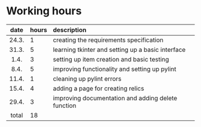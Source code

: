 # Working hours

| date | hours | description |
|:-:|:--|:--|
| 24.3. | 1 | creating the requirements specification |
| 31.3. | 5 | learning tkinter and setting up a basic interface |
| 1.4.  | 3 | setting up item creation and basic testing |
| 8.4.  | 5 | improving functionality and setting up pylint |
| 11.4. | 1 | cleaning up pylint errors |
| 15.4. | 4 | adding a page for creating relics |
| 29.4. | 3 | improving documentation and adding delete function |
| total | 18 | |
